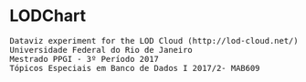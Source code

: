 # LODChart
<pre>
Dataviz experiment for the LOD Cloud (http://lod-cloud.net/), version 2017
Universidade Federal do Rio de Janeiro
Mestrado PPGI - 3º Período 2017
Tópicos Especiais em Banco de Dados I 2017/2- MAB609
</pre>
